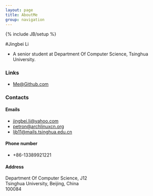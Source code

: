```yaml
---
layout: page
title: AboutMe
group: navigation
---
```

{% include JB/setup %}

#Jingbei Li

* A senior student at Department Of Computer Science, Tsinghua University.

### Links

* [Me@Github.com](https://github.com/petronny)

### Contacts

#### Emails

* [jingbei.li@yahoo.com](mailto:jingbei.li@yahoo.com)
* [petron@archlinuxcn.org](mailto:petron@archlinuxcn.org)
* [ljb11@mails.tsinghua.edu.cn](mailto:ljb11@mails.tsinghua.edu.cn)

#### Phone number

* +86-13389921221

#### Address
Department Of Computer Science, J12  
Tsinghua University, Beijing, China  
100084

